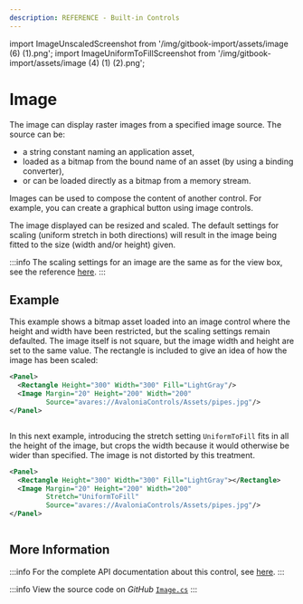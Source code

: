 ```yaml
---
description: REFERENCE - Built-in Controls
---
```


import ImageUnscaledScreenshot from '/img/gitbook-import/assets/image (6) (1).png';
import ImageUniformToFillScreenshot from '/img/gitbook-import/assets/image (4) (1) (2).png';

# Image

The image can display raster images from a specified image source. The source can be:

* a string constant naming an application asset,
* loaded as a bitmap from the bound name of an asset (by using a binding converter),&#x20;
* or can be loaded directly as a bitmap from a memory stream.  &#x20;

Images can be used to compose the content of another control. For example, you can create a graphical button using image controls.&#x20;

The image displayed can be resized and scaled.  The default settings for scaling (uniform stretch in both directions) will result in the image being fitted to the size (width and/or height) given.&#x20;

:::info
The scaling settings for an image are the same as for the view box, see the reference [here](detailed-reference/viewbox.md).
:::

## Example

This example shows a bitmap asset loaded into an image control where the height and width have been restricted, but the scaling settings remain defaulted. The image itself is not square, but the image width and height are set to the same value. The rectangle is included to give an idea of how the image has been scaled:

```xml
<Panel>
  <Rectangle Height="300" Width="300" Fill="LightGray"/>
  <Image Margin="20" Height="200" Width="200" 
         Source="avares://AvaloniaControls/Assets/pipes.jpg"/>
</Panel>
```

<img src={ImageUnscaledScreenshot} alt="" />

In this next example, introducing the stretch setting `UniformToFill` fits in all the height of the image, but crops the width because it would otherwise be wider than specified.  The image is not distorted by this treatment.&#x20;

```xml
<Panel>
  <Rectangle Height="300" Width="300" Fill="LightGray"></Rectangle>
  <Image Margin="20" Height="200" Width="200" 
         Stretch="UniformToFill"
         Source="avares://AvaloniaControls/Assets/pipes.jpg"/>
</Panel>
```

<img src={ImageUniformToFillScreenshot} alt="" />

## More Information

:::info
For the complete API documentation about this control, see [here](http://reference.avaloniaui.net/api/Avalonia.Controls/Image/).
:::

:::info
View the source code on _GitHub_ [`Image.cs`](https://github.com/AvaloniaUI/Avalonia/blob/master/src/Avalonia.Controls/Image.cs)
:::
